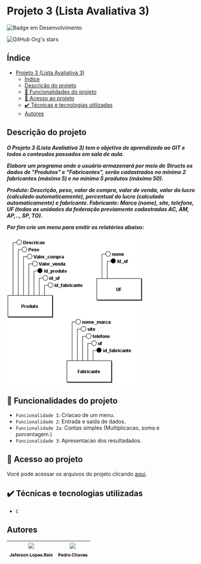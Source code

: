 # Projeto 3 (Lista Avaliativa 3)

![Badge em Desenvolvimento](http://img.shields.io/static/v1?label=STATUS&message=EM%20DESENVOLVIMENTO&color=GREEN&style=for-the-badge)

![GitHub Org's stars](https://img.shields.io/github/stars/jef-loppes-reis?style=social)

## Índice 

- [Projeto 3 (Lista Avaliativa 3)](#projeto-3-lista-avaliativa-3)
  - [Índice](#índice)
  - [Descrição do projeto](#descrição-do-projeto)
  - [:hammer: Funcionalidades do projeto](#hammer-funcionalidades-do-projeto)
  - [📁 Acesso ao projeto](#-acesso-ao-projeto)
  - [✔️ Técnicas e tecnologias utilizadas](#️-técnicas-e-tecnologias-utilizadas)
  - [Autores](#autores)

## Descrição do projeto
<div>
  <h5>
    O Projeto 3 (Lista Avaliativa 3) tem o objetivo de aprendizado ao GIT e todos o conteudos passados em sala de aula.
    <p>
      Elabore um programa onde o usuário armazenará por meio de Structs os dados de "Produtos"
      e "Fabricantes", serão cadastrados no mínimo 2 fabricantes (máximo 5) e no mínimo 5 produtos
      (máximo 50).
    </p>
    <p>
      Produto: Descrição, peso, valor de compra, valor de venda, valor do lucro (calculado
      automaticamente), percentual do lucro (calculado automaticamente) e fabricante.
      Fabricante: Marca (nome), site, telefone, UF (todas as unidades da federação previamente
      cadastradas AC, AM, AP,.., SP, TO).
    </p>
      Por fim crie um menu para emitir os relatórios abaixo:
  </h5>
</div>

![Exemplo do Projeto](./docs/struct-img.jpg)

## :hammer: Funcionalidades do projeto

- `Funcionalidade 1`: Criacao de um menu.
- `Funcionalidade 2`: Entrada e saida de dados.
- `Funcionalidade 2a`: Contas simples (Multiplicacao, soma e porcentagem.)
- `Funcionalidade 3`: Apresentacao dos resultadados.

## 📁 Acesso ao projeto
Você pode acessar os arquivos do projeto clicando [aqui](https://github.com/Pedro-Chaves2505/lista3-APE).

## ✔️ Técnicas e tecnologias utilizadas

- ``C``

## Autores

| [<img src="https://avatars.githubusercontent.com/u/88293401?v=4" width=115><br><sub>Jeferson Lopes Reis</sub>](https://github.com/jef-loppes-reis) | [<img src="https://avatars.githubusercontent.com/u/107230091?v=4" width=115><br><sub>Pedro Chaves</sub>](https://github.com/Pedro-Chaves2505) |
| :---: | :---: |
